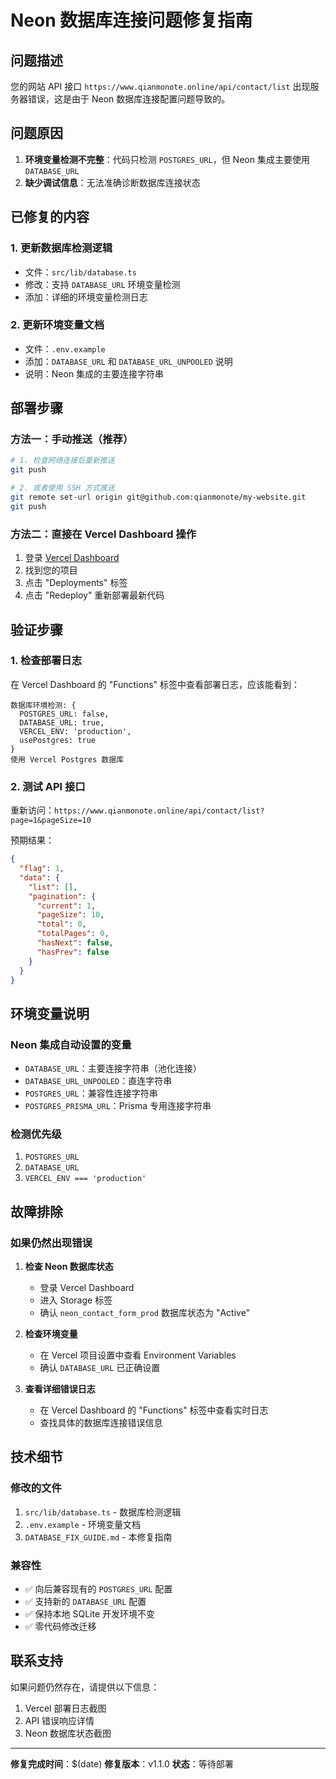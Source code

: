 # Neon 数据库连接问题修复指南

## 问题描述
您的网站 API 接口 `https://www.qianmonote.online/api/contact/list` 出现服务器错误，这是由于 Neon 数据库连接配置问题导致的。

## 问题原因
1. **环境变量检测不完整**：代码只检测 `POSTGRES_URL`，但 Neon 集成主要使用 `DATABASE_URL`
2. **缺少调试信息**：无法准确诊断数据库连接状态

## 已修复的内容

### 1. 更新数据库检测逻辑
- 文件：`src/lib/database.ts`
- 修改：支持 `DATABASE_URL` 环境变量检测
- 添加：详细的环境变量检测日志

### 2. 更新环境变量文档
- 文件：`.env.example`
- 添加：`DATABASE_URL` 和 `DATABASE_URL_UNPOOLED` 说明
- 说明：Neon 集成的主要连接字符串

## 部署步骤

### 方法一：手动推送（推荐）
```bash
# 1. 检查网络连接后重新推送
git push

# 2. 或者使用 SSH 方式推送
git remote set-url origin git@github.com:qianmonote/my-website.git
git push
```

### 方法二：直接在 Vercel Dashboard 操作
1. 登录 [Vercel Dashboard](https://vercel.com/dashboard)
2. 找到您的项目
3. 点击 "Deployments" 标签
4. 点击 "Redeploy" 重新部署最新代码

## 验证步骤

### 1. 检查部署日志
在 Vercel Dashboard 的 "Functions" 标签中查看部署日志，应该能看到：
```
数据库环境检测: {
  POSTGRES_URL: false,
  DATABASE_URL: true,
  VERCEL_ENV: 'production',
  usePostgres: true
}
使用 Vercel Postgres 数据库
```

### 2. 测试 API 接口
重新访问：`https://www.qianmonote.online/api/contact/list?page=1&pageSize=10`

预期结果：
```json
{
  "flag": 1,
  "data": {
    "list": [],
    "pagination": {
      "current": 1,
      "pageSize": 10,
      "total": 0,
      "totalPages": 0,
      "hasNext": false,
      "hasPrev": false
    }
  }
}
```

## 环境变量说明

### Neon 集成自动设置的变量
- `DATABASE_URL`：主要连接字符串（池化连接）
- `DATABASE_URL_UNPOOLED`：直连字符串
- `POSTGRES_URL`：兼容性连接字符串
- `POSTGRES_PRISMA_URL`：Prisma 专用连接字符串

### 检测优先级
1. `POSTGRES_URL`
2. `DATABASE_URL`
3. `VERCEL_ENV === 'production'`

## 故障排除

### 如果仍然出现错误
1. **检查 Neon 数据库状态**
   - 登录 Vercel Dashboard
   - 进入 Storage 标签
   - 确认 `neon_contact_form_prod` 数据库状态为 "Active"

2. **检查环境变量**
   - 在 Vercel 项目设置中查看 Environment Variables
   - 确认 `DATABASE_URL` 已正确设置

3. **查看详细错误日志**
   - 在 Vercel Dashboard 的 "Functions" 标签中查看实时日志
   - 查找具体的数据库连接错误信息

## 技术细节

### 修改的文件
1. `src/lib/database.ts` - 数据库检测逻辑
2. `.env.example` - 环境变量文档
3. `DATABASE_FIX_GUIDE.md` - 本修复指南

### 兼容性
- ✅ 向后兼容现有的 `POSTGRES_URL` 配置
- ✅ 支持新的 `DATABASE_URL` 配置
- ✅ 保持本地 SQLite 开发环境不变
- ✅ 零代码修改迁移

## 联系支持
如果问题仍然存在，请提供以下信息：
1. Vercel 部署日志截图
2. API 错误响应详情
3. Neon 数据库状态截图

---

**修复完成时间**：$(date)
**修复版本**：v1.1.0
**状态**：等待部署